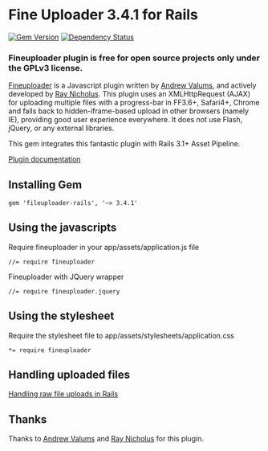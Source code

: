 # Fine Uploader 3.4.1 for Rails

[![Gem Version](https://badge.fury.io/rb/fileuploader-rails.png)][gem]
[![Dependency Status](https://gemnasium.com/lebedev-yury/fileuploader-rails.png?travis)][gemnasium]

[gem]: https://rubygems.org/gems/fileuploader-rails
[gemnasium]: https://gemnasium.com/lebedev-yury/fileuploader-rails

### Fineuploader plugin is free for open source projects only under the GPLv3 license.

[Fineuploader](http://fineuploader.com/) is a Javascript plugin written by [Andrew Valums](http://github.com/valums/), and actively developed by [Ray Nicholus](http://lnkd.in/Nkhx2C). This plugin uses an XMLHttpRequest (AJAX) for uploading multiple files with a progress-bar in FF3.6+, Safari4+, Chrome and falls back to hidden-iframe-based upload in other browsers (namely IE), providing good user experience everywhere. It does not use Flash, jQuery, or any external libraries.

This gem integrates this fantastic plugin with Rails 3.1+ Asset Pipeline.

[Plugin documentation](https://github.com/Widen/fine-uploader/blob/master/readme.md)

## Installing Gem

    gem 'fileuploader-rails', '~> 3.4.1'

## Using the javascripts

Require fineuploader in your app/assets/application.js file

    //= require fineuploader

Fineuploader with JQuery wrapper

    //= require fineuploader.jquery

## Using the stylesheet

Require the stylesheet file to app/assets/stylesheets/application.css

    *= require fineuploader

## Handling uploaded files

[Handling raw file uploads in Rails](https://github.com/lebedev-yury/fileuploader-rails/wiki/Handling-raw-file-uploads-in-Rails)

## Thanks
Thanks to [Andrew Valums](http://github.com/valums/) and [Ray Nicholus](http://lnkd.in/Nkhx2C) for this plugin.
